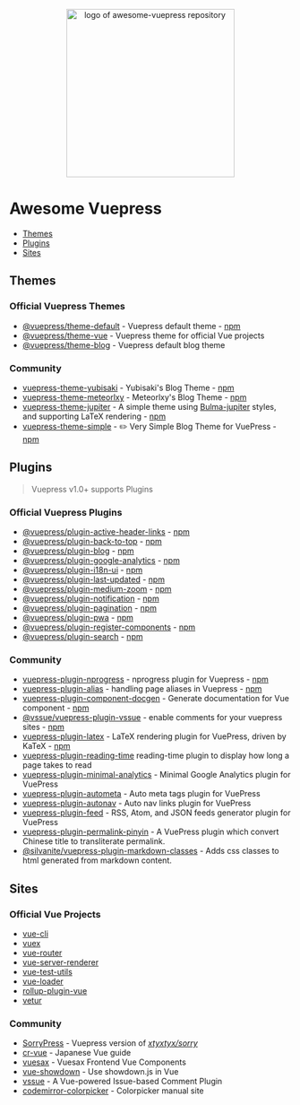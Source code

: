 <p align="center">
  <img width="300" src="./logo.png" alt="logo of awesome-vuepress repository">
</p>

# Awesome Vuepress

- [Themes](#themes)
- [Plugins](#plugins)
- [Sites](#sites)

## Themes

### Official Vuepress Themes

- [@vuepress/theme-default](https://github.com/vuejs/vuepress/tree/master/packages/%40vuepress/theme-default) - Vuepress default theme - [npm](https://www.npmjs.com/package/@vuepress/theme-default)
- [@vuepress/theme-vue](https://github.com/vuejs/vuepress/tree/master/packages/%40vuepress/theme-vue) - Vuepress theme for official Vue projects
- [@vuepress/theme-blog](https://github.com/vuejs/vuepress/tree/master/packages/%40vuepress/theme-blog) - Vuepress default blog theme

### Community

- [vuepress-theme-yubisaki](https://github.com/Bloss/vuepress-theme-yubisaki) - Yubisaki's Blog Theme - [npm](https://www.npmjs.com/package/vuepress-theme-yubisaki)
- [vuepress-theme-meteorlxy](https://github.com/meteorlxy/vuepress-theme-meteorlxy) - Meteorlxy's Blog Theme - [npm](https://www.npmjs.com/package/vuepress-theme-meteorlxy)
- [vuepress-theme-jupiter](https://github.com/zlliang/vuepress-theme-jupiter) - A simple theme using [Bulma-jupiter](https://github.com/zlliang/bulma-jupiter) styles, and supporting LaTeX rendering - [npm](https://www.npmjs.com/package/vuepress-theme-jupiter)
- [vuepress-theme-simple](https://github.com/viko16/vuepress-theme-simple) - ✏️ Very Simple Blog Theme for VuePress - [npm](https://www.npmjs.com/package/vuepress-theme-simple)

## Plugins

> Vuepress v1.0+ supports Plugins

### Official Vuepress Plugins

- [@vuepress/plugin-active-header-links](https://github.com/vuejs/vuepress/tree/master/packages/%40vuepress/plugin-active-header-links) - [npm](https://www.npmjs.com/package/@vuepress/plugin-active-header-links)
- [@vuepress/plugin-back-to-top](https://github.com/vuejs/vuepress/tree/master/packages/%40vuepress/plugin-back-to-top) - [npm](https://www.npmjs.com/package/@vuepress/plugin-back-to-top)
- [@vuepress/plugin-blog](https://github.com/vuejs/vuepress/tree/master/packages/%40vuepress/plugin-blog) - [npm](https://www.npmjs.com/package/@vuepress/plugin-blog)
- [@vuepress/plugin-google-analytics](https://github.com/vuejs/vuepress/tree/master/packages/%40vuepress/plugin-google-analytics) - [npm](https://www.npmjs.com/package/@vuepress/plugin-google-analytics)
- [@vuepress/plugin-i18n-ui](https://github.com/vuejs/vuepress/tree/master/packages/%40vuepress/plugin-i18n-ui) - [npm](https://www.npmjs.com/package/@vuepress/plugin-i18n-ui)
- [@vuepress/plugin-last-updated](https://github.com/vuejs/vuepress/tree/master/packages/%40vuepress/plugin-last-updated) - [npm](https://www.npmjs.com/package/@vuepress/plugin-last-updated)
- [@vuepress/plugin-medium-zoom](https://github.com/vuejs/vuepress/tree/master/packages/%40vuepress/plugin-medium-zoom) - [npm](https://www.npmjs.com/package/@vuepress/plugin-medium-zoom)
- [@vuepress/plugin-notification](https://github.com/vuejs/vuepress/tree/master/packages/%40vuepress/plugin-notification) - [npm](https://www.npmjs.com/package/@vuepress/plugin-notification)
- [@vuepress/plugin-pagination](https://github.com/vuejs/vuepress/tree/master/packages/%40vuepress/plugin-pagination) - [npm](https://www.npmjs.com/package/@vuepress/plugin-pagination)
- [@vuepress/plugin-pwa](https://github.com/vuejs/vuepress/tree/master/packages/%40vuepress/plugin-pwa) - [npm](https://www.npmjs.com/package/@vuepress/plugin-pwa)
- [@vuepress/plugin-register-components](https://github.com/vuejs/vuepress/tree/master/packages/%40vuepress/plugin-register-components) - [npm](https://www.npmjs.com/package/@vuepress/plugin-register-components)
- [@vuepress/plugin-search](https://github.com/vuejs/vuepress/tree/master/packages/%40vuepress/plugin-search) - [npm](https://www.npmjs.com/package/@vuepress/plugin-search)

### Community

- [vuepress-plugin-nprogress](https://github.com/meteorlxy/vuepress-plugin-nprogress) - nprogress plugin for Vuepress - [npm](https://www.npmjs.com/package/vuepress-plugin-nprogress)
- [vuepress-plugin-alias](https://github.com/vaniyokk/vuepress-plugin-alias) - handling page aliases in Vuepress - [npm](https://www.npmjs.com/package/vuepress-plugin-alias)
- [vuepress-plugin-component-docgen](https://github.com/youngtailors/vuepress-plugin-component-docgen) - Generate documentation for Vue component - [npm](https://www.npmjs.com/package/vuepress-plugin-component-docgen)
- [@vssue/vuepress-plugin-vssue](https://vssue.js.org/guide/vuepress.html) - enable comments for your vuepress sites - [npm](https://www.npmjs.com/package/@vssue/vuepress-plugin-vssue)
- [vuepress-plugin-latex](https://github.com/zlliang/vuepress-plugin-latex) - LaTeX rendering plugin for VuePress, driven by KaTeX - [npm](https://www.npmjs.com/package/vuepress-plugin-latex)
- [vuepress-plugin-reading-time](https://github.com/darrenjennings/vuepress-plugin-reading-time) reading-time plugin to display how long a page takes to read
- [vuepress-plugin-minimal-analytics](https://github.com/webmasterish/vuepress-plugin-minimal-analytics) - Minimal Google Analytics plugin for VuePress
- [vuepress-plugin-autometa](https://github.com/webmasterish/vuepress-plugin-autometa) - Auto meta tags plugin for VuePress
- [vuepress-plugin-autonav](https://github.com/webmasterish/vuepress-plugin-autonav) - Auto nav links plugin for VuePress
- [vuepress-plugin-feed](https://github.com/webmasterish/vuepress-plugin-feed) - RSS, Atom, and JSON feeds generator plugin for VuePress
- [vuepress-plugin-permalink-pinyin](https://github.com/viko16/vuepress-plugin-permalink-pinyin) - A VuePress plugin which convert Chinese title to transliterate permalink.
- [@silvanite/vuepress-plugin-markdown-classes](https://github.com/Silvanite/vuepress-plugin-markdown-classes) - Adds css classes to html generated from markdown content.

## Sites

### Official Vue Projects

- [vue-cli](https://cli.vuejs.org)
- [vuex](https://vuex.vuejs.org)
- [vue-router](https://router.vuejs.org)
- [vue-server-renderer](https://ssr.vuejs.org)
- [vue-test-utils](https://vue-test-utils.vuejs.org)
- [vue-loader](https://vue-loader.vuejs.org)
- [rollup-plugin-vue](https://rollup-plugin-vue.vuejs.org)
- [vetur](https://vuejs.github.io/vetur)

### Community

- [SorryPress](https://github.com/fritx/SorryPress) - Vuepress version of [_xtyxtyx/sorry_](https://github.com/xtyxtyx/sorry)
- [cr-vue](https://cr-vue.mio3io.com) - Japanese Vue guide
- [vuesax](https://lusaxweb.github.io/vuesax) - Vuesax Frontend Vue Components
- [vue-showdown](https://vue-showdown.js.org) - Use showdown.js in Vue
- [vssue](https://vssue.js.org) - A Vue-powered Issue-based Comment Plugin
- [codemirror-colorpicker](https://easylogic.github.io/codemirror-colorpicker/) - Colorpicker manual site
